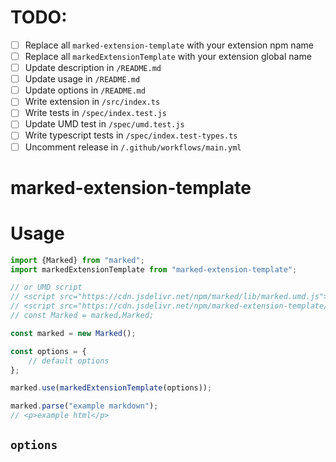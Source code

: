 <!-- You may also delete any comments you don't need anymore. -->

# TODO:

- [ ] Replace all `marked-extension-template` with your extension npm name
- [ ] Replace all `markedExtensionTemplate` with your extension global name
- [ ] Update description in `/README.md`
- [ ] Update usage in `/README.md`
- [ ] Update options in `/README.md`
- [ ] Write extension in `/src/index.ts`
- [ ] Write tests in `/spec/index.test.js`
- [ ] Update UMD test in `/spec/umd.test.js`
- [ ] Write typescript tests in `/spec/index.test-types.ts`
- [ ] Uncomment release in `/.github/workflows/main.yml`

<!-- Delete this line and above -->

# marked-extension-template
<!-- Description -->

# Usage
<!-- Show most examples of how to use this extension -->

```js
import {Marked} from "marked";
import markedExtensionTemplate from "marked-extension-template";

// or UMD script
// <script src="https://cdn.jsdelivr.net/npm/marked/lib/marked.umd.js"></script>
// <script src="https://cdn.jsdelivr.net/npm/marked-extension-template/lib/index.umd.js"></script>
// const Marked = marked.Marked;

const marked = new Marked();

const options = {
	// default options
};

marked.use(markedExtensionTemplate(options));

marked.parse("example markdown");
// <p>example html</p>
```

## `options`

<!-- If there are no options you can delete this section -->
